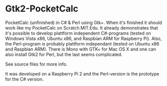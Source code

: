 # Gtk2-PocketCalc
PocketCalc (unfinished) in C# &amp; Perl using Gtk+. When it's finished it should work like my PocketCalc
on Scratch.MIT.Edu.
It already demonstrates that it's possible to develop plattform independent C#-programs
(tested on Windows Vista x86, Ubuntu x86, and Raspbian ARM for Raspberry Pi). Also, the Perl-program is
probably plattform independant (tested on Ubuntu x86 and Raspbian ARM). There is Mono with GTK+ for Mac OS X
and one can also install Gtk2 for Perl, but the last seems complicated.

See source files for more info. 

It was developed on a Raspberry Pi 2 and the Perl-version is the prototype for the C# version.
